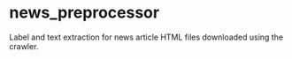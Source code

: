 # news_preprocessor
Label and text extraction for news article HTML files downloaded using the crawler.
